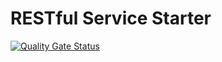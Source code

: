 # RESTful Service Starter

[![Quality Gate Status](https://sonarqube.ujar.org/api/project_badges/measure?project=ujar-org%3Astarter-rest&metric=alert_status&token=5046ddae9810178854cf923a2b658b0771e3bdcc)](https://sonarqube.ujar.org/dashboard?id=ujar-org%3Astarter-rest)
